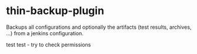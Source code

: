 thin-backup-plugin
==================

Backups all configurations and optionally the artifacts (test results, archives, ...) from a jenkins configuration.

test test - try to check permissions